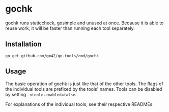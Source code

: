 # gochk

gochk runs staticcheck, gosimple and unused at once. Because it
is able to reuse work, it will be faster than running each tool
separately.

## Installation

    go get github.com/gm42/go-tools/cmd/gochk

## Usage

The basic operation of gochk is just like that of the other tools.
The flags of the individual tools are prefixed by the tools' names.
Tools can be disabled by setting `-<tool>.enabled=false`.

For explanations of the individual tools, see their respective
READMEs.

